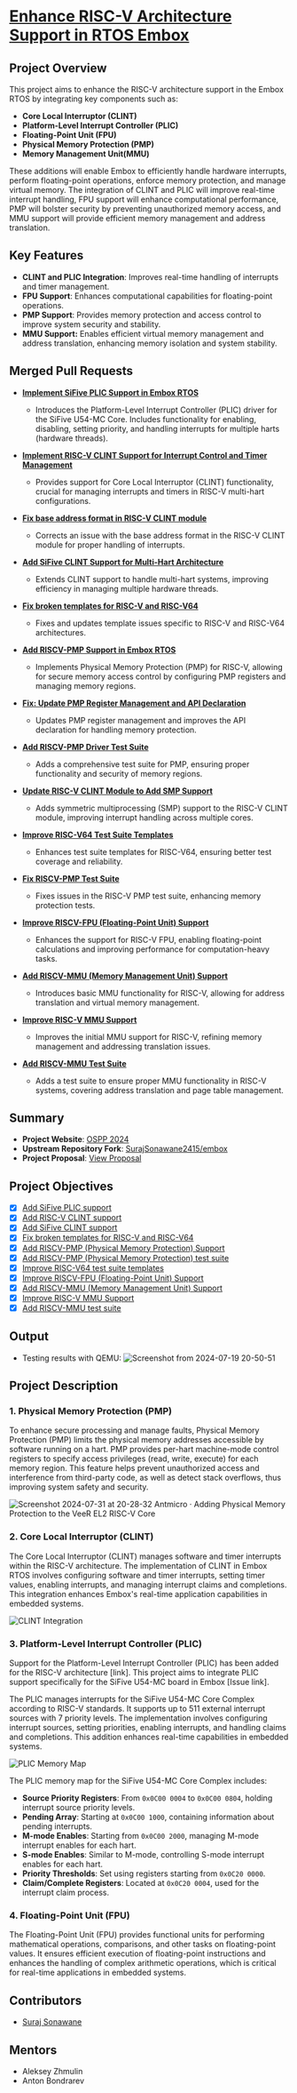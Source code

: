 # [Enhance RISC-V Architecture Support in RTOS Embox](https://summer-ospp.ac.cn/org/prodetail/249c00148?list=org&navpage=org)

## Project Overview
This project aims to enhance the RISC-V architecture support in the Embox RTOS by integrating key components such as:
- **Core Local Interruptor (CLINT)**
- **Platform-Level Interrupt Controller (PLIC)**
- **Floating-Point Unit (FPU)**
- **Physical Memory Protection (PMP)**
- **Memory Management Unit(MMU)**

These additions will enable Embox to efficiently handle hardware interrupts, perform floating-point operations, enforce memory protection, and manage virtual memory. The integration of CLINT and PLIC will improve real-time interrupt handling, FPU support will enhance computational performance, PMP will bolster security by preventing unauthorized memory access, and MMU support will provide efficient memory management and address translation.

## Key Features
- **CLINT and PLIC Integration**: Improves real-time handling of interrupts and timer management.
- **FPU Support**: Enhances computational capabilities for floating-point operations.
- **PMP Support**: Provides memory protection and access control to improve system security and stability.
- **MMU Support:** Enables efficient virtual memory management and address translation, enhancing memory isolation and system stability.

## Merged Pull Requests
- [**Implement SiFive PLIC Support in Embox RTOS**](https://github.com/embox/embox/pull/3314)
  - Introduces the Platform-Level Interrupt Controller (PLIC) driver for the SiFive U54-MC Core. Includes functionality for enabling, disabling, setting priority, and handling interrupts for multiple harts (hardware threads).

- [**Implement RISC-V CLINT Support for Interrupt Control and Timer Management**](https://github.com/embox/embox/pull/3348)
  - Provides support for Core Local Interruptor (CLINT) functionality, crucial for managing interrupts and timers in RISC-V multi-hart configurations.

- [**Fix base address format in RISC-V CLINT module**](https://github.com/embox/embox/pull/3351)
  - Corrects an issue with the base address format in the RISC-V CLINT module for proper handling of interrupts.

- [**Add SiFive CLINT Support for Multi-Hart Architecture**](https://github.com/embox/embox/pull/3356)
  - Extends CLINT support to handle multi-hart systems, improving efficiency in managing multiple hardware threads.

- [**Fix broken templates for RISC-V and RISC-V64**](https://github.com/embox/embox/pull/3357)
  - Fixes and updates template issues specific to RISC-V and RISC-V64 architectures.

- [**Add RISCV-PMP Support in Embox RTOS**](https://github.com/embox/embox/pull/3368)
  - Implements Physical Memory Protection (PMP) for RISC-V, allowing for secure memory access control by configuring PMP registers and managing memory regions.

- [**Fix: Update PMP Register Management and API Declaration**](https://github.com/embox/embox/pull/3369)
  - Updates PMP register management and improves the API declaration for handling memory protection.

- [**Add RISCV-PMP Driver Test Suite**](https://github.com/embox/embox/pull/3372)
  - Adds a comprehensive test suite for PMP, ensuring proper functionality and security of memory regions.

- [**Update RISC-V CLINT Module to Add SMP Support**](https://github.com/embox/embox/pull/3397)
  - Adds symmetric multiprocessing (SMP) support to the RISC-V CLINT module, improving interrupt handling across multiple cores.

- [**Improve RISC-V64 Test Suite Templates**](https://github.com/embox/embox/pull/3405)
  - Enhances test suite templates for RISC-V64, ensuring better test coverage and reliability.

- [**Fix RISCV-PMP Test Suite**](https://github.com/embox/embox/pull/3392)
  - Fixes issues in the RISC-V PMP test suite, enhancing memory protection tests.

- [**Improve RISCV-FPU (Floating-Point Unit) Support**](https://github.com/embox/embox/pull/3418)
  - Enhances the support for RISC-V FPU, enabling floating-point calculations and improving performance for computation-heavy tasks.

- [**Add RISCV-MMU (Memory Management Unit) Support**](https://github.com/embox/embox/pull/3423)
  - Introduces basic MMU functionality for RISC-V, allowing for address translation and virtual memory management.

- [**Improve RISC-V MMU Support**](https://github.com/embox/embox/pull/3427)
  - Improves the initial MMU support for RISC-V, refining memory management and addressing translation issues.

- [**Add RISCV-MMU Test Suite**](https://github.com/embox/embox/pull/3430)
  - Adds a test suite to ensure proper MMU functionality in RISC-V systems, covering address translation and page table management.

## Summary
- **Project Website**: [OSPP 2024](https://summer-ospp.ac.cn/org/prodetail/249c00148?list=org&navpage=org)
- **Upstream Repository Fork**: [SurajSonawane2415/embox](https://github.com/SurajSonawane2415/embox)
- **Project Proposal**: [View Proposal](https://docs.google.com/document/d/1aRfXzFN_mCHorJmdMGZrrZTLVfves6QpZ8A1rbIRiHk/edit?usp=sharing)

## Project Objectives
- [x] [Add SiFive PLIC support](https://github.com/embox/embox/pull/3314)
- [x] [Add RISC-V CLINT support](https://github.com/embox/embox/pull/3348)
- [x] [Add SiFive CLINT support](https://github.com/embox/embox/pull/3356)
- [x] [Fix broken templates for RISC-V and RISC-V64](https://github.com/embox/embox/pull/3357)
- [x] [Add RISCV-PMP (Physical Memory Protection) Support](https://github.com/embox/embox/pull/3368)
- [x] [Add RISCV-PMP (Physical Memory Protection) test suite](https://github.com/embox/embox/pull/3372)
- [x] [Improve RISC-V64 test suite templates](https://github.com/embox/embox/pull/3405)
- [x] [Improve RISCV-FPU (Floating-Point Unit) Support](https://github.com/embox/embox/pull/3418)
- [x] [Add RISCV-MMU (Memory Management Unit) Support](https://github.com/embox/embox/pull/3423)
- [x] [Improve RISC-V MMU Support](https://github.com/embox/embox/pull/3427)
- [x] [Add RISCV-MMU test suite](https://github.com/embox/embox/pull/3430)

## Output
- Testing results with QEMU:
![Screenshot from 2024-07-19 20-50-51](https://github.com/user-attachments/assets/8ffb41e7-802b-47a7-91ad-79a0d032f5c7)

## Project Description

### 1. Physical Memory Protection (PMP)
To enhance secure processing and manage faults, Physical Memory Protection (PMP) limits the physical memory addresses accessible by software running on a hart. PMP provides per-hart machine-mode control registers to specify access privileges (read, write, execute) for each memory region. This feature helps prevent unauthorized access and interference from third-party code, as well as detect stack overflows, thus improving system safety and security.

![Screenshot 2024-07-31 at 20-28-32 Antmicro · Adding Physical Memory Protection to the VeeR EL2 RISC-V Core](https://github.com/user-attachments/assets/da7e99c7-3572-4510-842c-50a1a3ec50d2)


### 2. Core Local Interruptor (CLINT)
The Core Local Interruptor (CLINT) manages software and timer interrupts within the RISC-V architecture. The implementation of CLINT in Embox RTOS involves configuring software and timer interrupts, setting timer values, enabling interrupts, and managing interrupt claims and completions. This integration enhances Embox's real-time application capabilities in embedded systems.

![CLINT Integration](https://github.com/user-attachments/assets/6bf0d144-5f2e-43b0-92d3-14a4449743ed)

### 3. Platform-Level Interrupt Controller (PLIC)
Support for the Platform-Level Interrupt Controller (PLIC) has been added for the RISC-V architecture [link]. This project aims to integrate PLIC support specifically for the SiFive U54-MC board in Embox [Issue link]. 

The PLIC manages interrupts for the SiFive U54-MC Core Complex according to RISC-V standards. It supports up to 511 external interrupt sources with 7 priority levels. The implementation involves configuring interrupt sources, setting priorities, enabling interrupts, and handling claims and completions. This addition enhances real-time capabilities in embedded systems.

![PLIC Memory Map](https://github.com/user-attachments/assets/ed3af3f9-c55d-42a0-a10e-3e28fa5e21ab)

The PLIC memory map for the SiFive U54-MC Core Complex includes:
- **Source Priority Registers**: From `0x0C00 0004` to `0x0C00 0804`, holding interrupt source priority levels.
- **Pending Array**: Starting at `0x0C00 1000`, containing information about pending interrupts.
- **M-mode Enables**: Starting from `0x0C00 2000`, managing M-mode interrupt enables for each hart.
- **S-mode Enables**: Similar to M-mode, controlling S-mode interrupt enables for each hart.
- **Priority Thresholds**: Set using registers starting from `0x0C20 0000`.
- **Claim/Complete Registers**: Located at `0x0C20 0004`, used for the interrupt claim process.

### 4. Floating-Point Unit (FPU)
The Floating-Point Unit (FPU) provides functional units for performing mathematical operations, comparisons, and other tasks on floating-point values. It ensures efficient execution of floating-point instructions and enhances the handling of complex arithmetic operations, which is critical for real-time applications in embedded systems.


## Contributors
- [Suraj Sonawane](https://github.com/SurajSonawane2415)

## Mentors
- Aleksey Zhmulin
- Anton Bondrarev


